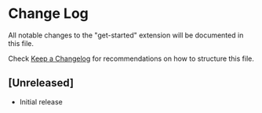 # Change Log

All notable changes to the "get-started" extension will be documented in this file.

Check [Keep a Changelog](http://keepachangelog.com/) for recommendations on how to structure this file.

## [Unreleased]

- Initial release